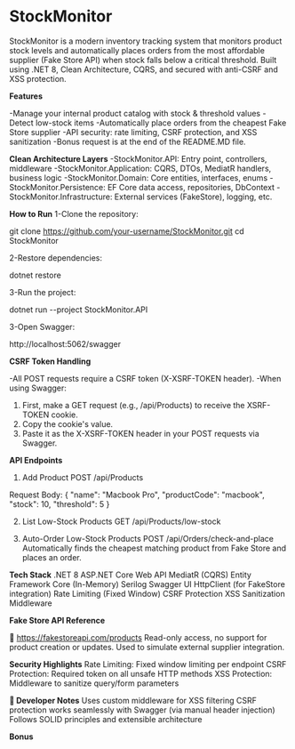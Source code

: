 # StockMonitor
StockMonitor is a modern inventory tracking system that monitors product stock levels and automatically places orders from the most affordable supplier (Fake Store API) when stock falls below a critical threshold. Built using .NET 8, Clean Architecture, CQRS, and secured with anti-CSRF and XSS protection.

**Features**

-Manage your internal product catalog with stock & threshold values
-Detect low-stock items
-Automatically place orders from the cheapest Fake Store supplier
-API security: rate limiting, CSRF protection, and XSS sanitization
-Bonus request is at the end of the README.MD file.

**Clean Architecture Layers**
-StockMonitor.API: Entry point, controllers, middleware
-StockMonitor.Application: CQRS, DTOs, MediatR handlers, business logic
-StockMonitor.Domain: Core entities, interfaces, enums
-StockMonitor.Persistence: EF Core data access, repositories, DbContext
-StockMonitor.Infrastructure: External services (FakeStore), logging, etc.

**How to Run**
1-Clone the repository:

git clone https://github.com/your-username/StockMonitor.git
cd StockMonitor

2-Restore dependencies:

dotnet restore

3-Run the project:

dotnet run --project StockMonitor.API

3-Open Swagger:

http://localhost:5062/swagger

**CSRF Token Handling**

-All POST requests require a CSRF token (X-XSRF-TOKEN header).
-When using Swagger:
1. First, make a GET request (e.g., /api/Products) to receive the XSRF-TOKEN cookie.
2. Copy the cookie's value.
3. Paste it as the X-XSRF-TOKEN header in your POST requests via Swagger.


**API Endpoints**

1. Add Product
POST /api/Products

Request Body:
{
  "name": "Macbook Pro",
  "productCode": "macbook",
  "stock": 10,
  "threshold": 5
}

2.  List Low-Stock Products
GET /api/Products/low-stock

3.  Auto-Order Low-Stock Products
POST /api/Orders/check-and-place
Automatically finds the cheapest matching product from Fake Store and places an order.


**Tech Stack**
.NET 8
ASP.NET Core Web API
MediatR (CQRS)
Entity Framework Core (In-Memory)
Serilog
Swagger UI
HttpClient (for FakeStore integration)
Rate Limiting (Fixed Window)
CSRF Protection
XSS Sanitization Middleware

**Fake Store API Reference**

📡 https://fakestoreapi.com/products
Read-only access, no support for product creation or updates.
Used to simulate external supplier integration.

**Security Highlights**
Rate Limiting: Fixed window limiting per endpoint
CSRF Protection: Required token on all unsafe HTTP methods
XSS Protection: Middleware to sanitize query/form parameters

**📎 Developer Notes**
Uses custom middleware for XSS filtering
CSRF protection works seamlessly with Swagger (via manual header injection)
Follows SOLID principles and extensible architecture
   

**Bonus**

<!DOCTYPE html>
<html lang="tr">
<head>
  <meta charset="UTF-8">
  <title>Roma Rakamı ile Gösterim</title>
</head>
<body>

<div id="stockDisplay"></div>

<script>
  function toRoman(num) {
    const romanMap = [
      { value: 1000, symbol: 'M' },
      { value: 900, symbol: 'CM' },
      { value: 500, symbol: 'D' },
      { value: 400, symbol: 'CD' },
      { value: 100, symbol: 'C' },
      { value: 90, symbol: 'XC' },
      { value: 50, symbol: 'L' },
      { value: 40, symbol: 'XL' },
      { value: 10, symbol: 'X' },
      { value: 9, symbol: 'IX' },
      { value: 5, symbol: 'V' },
      { value: 4, symbol: 'IV' },
      { value: 1, symbol: 'I' }
    ];

    let result = '';
    for (const { value, symbol } of romanMap) {
      while (num >= value) {
        result += symbol;
        num -= value;
      }
    }
    return result;
  }

  // Örnek stok miktarı gösterimi
  const stock = 4;
  const romanStock = toRoman(stock);

  document.getElementById('stockDisplay').innerText = `Stok: ${romanStock} adet`;
</script>

</body>
</html>

